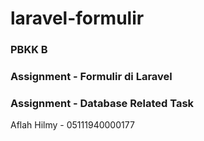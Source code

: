 # laravel-formulir

### PBKK B
### Assignment - Formulir di Laravel
### Assignment - Database Related Task

Aflah Hilmy - 05111940000177
